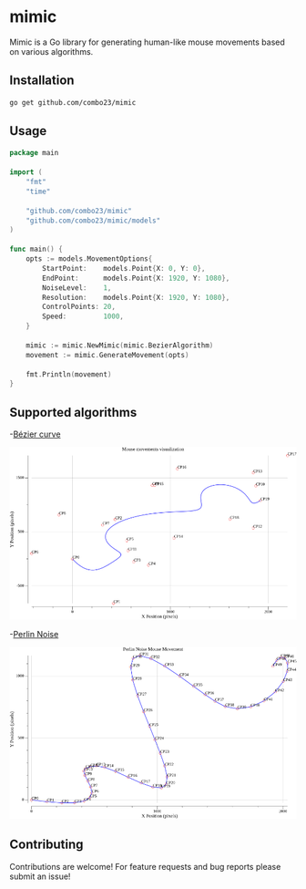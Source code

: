 # mimic

Mimic is a Go library for generating human-like mouse movements based on various algorithms.

## Installation

```bash
go get github.com/combo23/mimic
```

## Usage

~~~go
package main

import (
	"fmt"
	"time"

	"github.com/combo23/mimic"
	"github.com/combo23/mimic/models"
)

func main() {
	opts := models.MovementOptions{
		StartPoint:    models.Point{X: 0, Y: 0},
		EndPoint:      models.Point{X: 1920, Y: 1080},
		NoiseLevel:    1,
		Resolution:    models.Point{X: 1920, Y: 1080},
		ControlPoints: 20,
		Speed:         1000,
	}

	mimic := mimic.NewMimic(mimic.BezierAlgorithm)
	movement := mimic.GenerateMovement(opts)

	fmt.Println(movement)
}
~~~

## Supported algorithms

-[Bézier curve](https://en.wikipedia.org/wiki/B%C3%A9zier_curve)

![Bézier curve visualization](img/bezier.png)

-[Perlin Noise](https://en.wikipedia.org/wiki/Perlin_noise)

![Perlin noise visualization](img/perlin.png)

## Contributing

Contributions are welcome! For feature requests and bug reports please submit an issue!